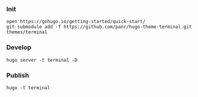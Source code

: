 ### Init
```
open https://gohugo.io/getting-started/quick-start/
git submodule add -f https://github.com/panr/hugo-theme-terminal.git themes/terminal
```

### Develop
```
hugo server -t terminal -D 
```

### Publish
```
hugo -t terminal
```
 